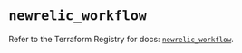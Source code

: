 # `newrelic_workflow`

Refer to the Terraform Registry for docs: [`newrelic_workflow`](https://registry.terraform.io/providers/newrelic/newrelic/3.44.0/docs/resources/workflow).
